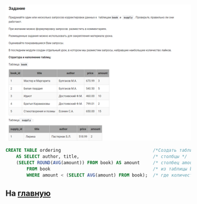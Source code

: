 

<img src="../art/1.5.10.task.png" alt="solution" >

```sql
CREATE TABLE ordering                                   /*Создать таблицу заказ (ordering) */
    AS SELECT author, title,                            /* столбцы */
    (SELECT ROUND(AVG(amount)) FROM book) AS amount     /* столбец amount как среднее значение из таблицы book*/
        FROM book                                       /* из таблицы book */
        WHERE amount < (SELECT AVG(amount) FROM book);  /* где количество меньше среднего (убираем лишние строки) */
```
На [главную](https://github.com/BEPb/stepik_sql/README.md)
---


